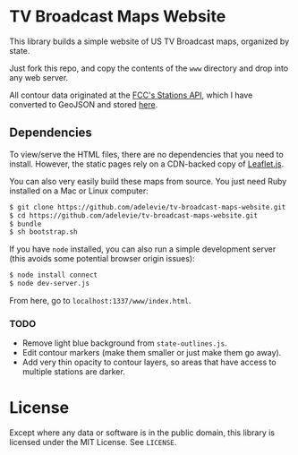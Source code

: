 # TV Broadcast Maps Website

This library builds a simple website of US TV Broadcast maps, organized by state.

Just fork this repo, and copy the contents of the `www` directory and drop into any web server.

All contour data originated at the [FCC's Stations API](https://stations.fcc.gov/developer/), which I have converted to GeoJSON and stored [here](https://github.com/adelevie/tv-broadcast-maps).

## Dependencies

To view/serve the HTML files, there are no dependencies that you need to install. However, the static pages rely on a CDN-backed copy of [Leaflet.js](http://leafletjs.com/).

You can also very easily build these maps from source. You just need Ruby installed on a Mac or Linux computer:

```sh
$ git clone https://github.com/adelevie/tv-broadcast-maps-website.git
$ cd https://github.com/adelevie/tv-broadcast-maps-website.git
$ bundle
$ sh bootstrap.sh
```

If you have `node` installed, you can also run a simple development server (this avoids some potential browser origin issues):

```sh
$ node install connect
$ node dev-server.js
```

From here, go to `localhost:1337/www/index.html`.

### TODO

- Remove light blue background from `state-outlines.js`.
- Edit contour markers (make them smaller or just make them go away).
- Add very thin opacity to contour layers, so areas that have access to multiple stations are darker.

# License

Except where any data or software is in the public domain, this library is licensed under the MIT License. See `LICENSE`.
